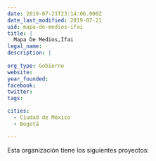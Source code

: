 ```yaml
---
date: 2019-07-21T23:14:06.000Z
date_last_modified: 2019-07-21
uid: mapa-de-medios-ifai
title: |
  Mapa De Medios,Ifai
legal_name: 
description: |
  
org_type: Gobierno
website: 
year_founded: 
facebook: 
twitter: 
tags:

cities: 
  - Ciudad de México
  - Bogotá

---
```


Esta organización tiene los siguientes proyectos:


